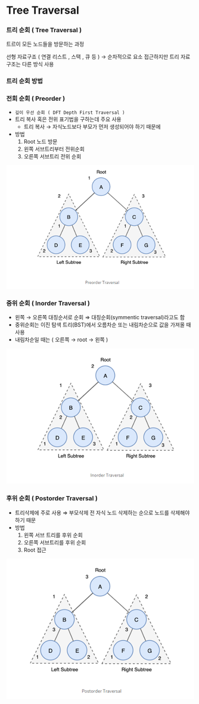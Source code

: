 # Tree Traversal

### 트리 순회 ( Tree Traversal )

트르이 모든 노드들을 방문하는 과정

선형 자료구죠 ( 연결 리스트 , 스택 , 큐 등 ) → 순차적으로 요소 접근하지만 트리 자료구조는 다른 방식 사용

### 트리 순회 방법

### 전회 순회 ( Preorder )

- `깊이 우선 순회 ( DFT Depth First Traversal )`
- 트리 복사 혹은 전위 표기법을 구하는데 주요 사용
    - 트리 복사 → 자식노드보다 부모가 먼저 생성되어야 하기 때문에
- 방법
    1. Root 노드 방문
    2. 왼쪽 서브트리부터 전위순회
    3. 오른쪽 서브트리 전위 순회


![preorder](../image/preorder.png)

### 중위 순회 ( Inorder Traversal )

- 왼쪽 → 오른쪽 대칭순서로 순회 ⇒ 대칭순회(symmentic traversal)라고도 함
- 중위순회는 이진 탐색 트리(BST)에서 오름차순 또는 내림차순으로 값을 가져올 때 사용
- 내림차순일 때는 ( 오른쪽 → root → 왼쪽 )

![inorder](../image/inorder.png)

### 후위 순회 ( Postorder Traversal )

- 트리삭제에 주로 사용 ⇒ 부모삭제 전 자식 노드 삭제하는 순으로 노드를 삭제해야하기 때문
- 방법
    1. 왼쪽 서브 트리를 후위 순회
    2. 오른쪽 서브트리를 후위 순회
    3. Root 접근

![postorder](../image/postorder.png)

